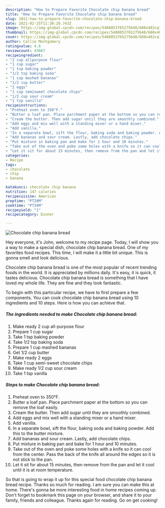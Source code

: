 ```yaml
---
description: "How to Prepare Favorite Chocolate chip banana bread"
title: "How to Prepare Favorite Chocolate chip banana bread"
slug: 1012-how-to-prepare-favorite-chocolate-chip-banana-bread
date: 2021-02-25T11:30:20.743Z
image: https://img-global.cpcdn.com/recipes/5488053765275648/680x482cq70/chocolate-chip-banana-bread-recipe-main-photo.jpg
thumbnail: https://img-global.cpcdn.com/recipes/5488053765275648/680x482cq70/chocolate-chip-banana-bread-recipe-main-photo.jpg
cover: https://img-global.cpcdn.com/recipes/5488053765275648/680x482cq70/chocolate-chip-banana-bread-recipe-main-photo.jpg
author: Callie Montgomery
ratingvalue: 4.6
reviewcount: 43667
recipeingredient:
- "2 cup allpurpose flour"
- "1 cup sugar"
- "1 tsp baking powder"
- "1/2 tsp baking soda"
- "1 cup mashed bananas"
- "1/2 cup butter"
- "2 eggs"
- "1 cup semisweet chocolate chips"
- "1/2 cup sour cream"
- "1 tsp vanilla"
recipeinstructions:
- "Preheat oven to 350°F."
- "Butter a loaf pan. Place parchment paper at the bottom so you can remove the loaf easily."
- "Cream the butter. Then add sugar until they are smoothly combined."
- "Add eggs and mix well with a standing mixer or a hand mixer."
- "Add vanilla."
- "In a separate bowl, sift the flour, baking soda and baking powder. Add this to the butter mixture."
- "Add bananas and sour cream. Lastly, add chocolate chips."
- "Put mixture in baking pan and bake for 1 hour and 10 minutes."
- "Take out of the oven and poke some holes with a knife so it can cool from the center. Pass the back of the knife all around the edges so it is not stick to the pan."
- "Let it sit for about 15 minutes, then remove from the pan and let it cool until it is at room temperature."
categories:
- Recipe
tags:
- chocolate
- chip
- banana

katakunci: chocolate chip banana 
nutrition: 147 calories
recipecuisine: American
preptime: "PT28M"
cooktime: "PT34M"
recipeyield: "1"
recipecategory: Dinner

---
```



![Chocolate chip banana bread](https://img-global.cpcdn.com/recipes/5488053765275648/680x482cq70/chocolate-chip-banana-bread-recipe-main-photo.jpg)

Hey everyone, it's John, welcome to my recipe page. Today, I will show you a way to make a special dish, chocolate chip banana bread. One of my favorites food recipes. This time, I will make it a little bit unique. This is gonna smell and look delicious.



Chocolate chip banana bread is one of the most popular of recent trending foods in the world. It is appreciated by millions daily. It's easy, it is quick, it tastes delicious. Chocolate chip banana bread is something that I have loved my whole life. They are fine and they look fantastic.


To begin with this particular recipe, we have to first prepare a few components. You can cook chocolate chip banana bread using 10 ingredients and 10 steps. Here is how you can achieve that.

<!--inarticleads1-->

##### The ingredients needed to make Chocolate chip banana bread:

1. Make ready 2 cup all-purpose flour
1. Prepare 1 cup sugar
1. Take 1 tsp baking powder
1. Take 1/2 tsp baking soda
1. Prepare 1 cup mashed bananas
1. Get 1/2 cup butter
1. Make ready 2 eggs
1. Take 1 cup semi-sweet chocolate chips
1. Make ready 1/2 cup sour cream
1. Take 1 tsp vanilla




<!--inarticleads2-->

##### Steps to make Chocolate chip banana bread:

1. Preheat oven to 350°F.
1. Butter a loaf pan. Place parchment paper at the bottom so you can remove the loaf easily.
1. Cream the butter. Then add sugar until they are smoothly combined.
1. Add eggs and mix well with a standing mixer or a hand mixer.
1. Add vanilla.
1. In a separate bowl, sift the flour, baking soda and baking powder. Add this to the butter mixture.
1. Add bananas and sour cream. Lastly, add chocolate chips.
1. Put mixture in baking pan and bake for 1 hour and 10 minutes.
1. Take out of the oven and poke some holes with a knife so it can cool from the center. Pass the back of the knife all around the edges so it is not stick to the pan.
1. Let it sit for about 15 minutes, then remove from the pan and let it cool until it is at room temperature.




So that is going to wrap it up for this special food chocolate chip banana bread recipe. Thanks so much for reading. I am sure you can make this at home. There's gonna be more interesting food in home recipes coming up. Don't forget to bookmark this page on your browser, and share it to your family, friends and colleague. Thanks again for reading. Go on get cooking!
